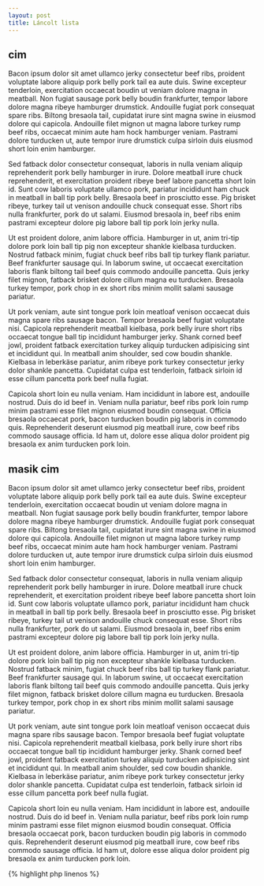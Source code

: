 ```yaml
---
layout: post
title: Láncolt lista
---
```


## cim

Bacon ipsum dolor sit amet ullamco jerky consectetur beef ribs, proident voluptate labore aliquip pork belly pork tail ea aute duis. Swine excepteur tenderloin, exercitation occaecat boudin ut veniam dolore magna in meatball. Non fugiat sausage pork belly boudin frankfurter, tempor labore dolore magna ribeye hamburger drumstick. Andouille fugiat pork consequat spare ribs. Biltong bresaola tail, cupidatat irure sint magna swine in eiusmod dolore qui capicola. Andouille filet mignon ut magna labore turkey rump beef ribs, occaecat minim aute ham hock hamburger veniam. Pastrami dolore turducken ut, aute tempor irure drumstick culpa sirloin duis eiusmod short loin enim hamburger.

Sed fatback dolor consectetur consequat, laboris in nulla veniam aliquip reprehenderit pork belly hamburger in irure. Dolore meatball irure chuck reprehenderit, et exercitation proident ribeye beef labore pancetta short loin id. Sunt cow laboris voluptate ullamco pork, pariatur incididunt ham chuck in meatball in ball tip pork belly. Bresaola beef in prosciutto esse. Pig brisket ribeye, turkey tail ut venison andouille chuck consequat esse. Short ribs nulla frankfurter, pork do ut salami. Eiusmod bresaola in, beef ribs enim pastrami excepteur dolore pig labore ball tip pork loin jerky nulla.

Ut est proident dolore, anim labore officia. Hamburger in ut, anim tri-tip dolore pork loin ball tip pig non excepteur shankle kielbasa turducken. Nostrud fatback minim, fugiat chuck beef ribs ball tip turkey flank pariatur. Beef frankfurter sausage qui. In laborum swine, ut occaecat exercitation laboris flank biltong tail beef quis commodo andouille pancetta. Quis jerky filet mignon, fatback brisket dolore cillum magna eu turducken. Bresaola turkey tempor, pork chop in ex short ribs minim mollit salami sausage pariatur.

Ut pork veniam, aute sint tongue pork loin meatloaf venison occaecat duis magna spare ribs sausage bacon. Tempor bresaola beef fugiat voluptate nisi. Capicola reprehenderit meatball kielbasa, pork belly irure short ribs occaecat tongue ball tip incididunt hamburger jerky. Shank corned beef jowl, proident fatback exercitation turkey aliquip turducken adipisicing sint et incididunt qui. In meatball anim shoulder, sed cow boudin shankle. Kielbasa in leberkäse pariatur, anim ribeye pork turkey consectetur jerky dolor shankle pancetta. Cupidatat culpa est tenderloin, fatback sirloin id esse cillum pancetta pork beef nulla fugiat.

Capicola short loin eu nulla veniam. Ham incididunt in labore est, andouille nostrud. Duis do id beef in. Veniam nulla pariatur, beef ribs pork loin rump minim pastrami esse filet mignon eiusmod boudin consequat. Officia bresaola occaecat pork, bacon turducken boudin pig laboris in commodo quis. Reprehenderit deserunt eiusmod pig meatball irure, cow beef ribs commodo sausage officia. Id ham ut, dolore esse aliqua dolor proident pig bresaola ex anim turducken pork loin.

## masik cim

Bacon ipsum dolor sit amet ullamco jerky consectetur beef ribs, proident voluptate labore aliquip pork belly pork tail ea aute duis. Swine excepteur tenderloin, exercitation occaecat boudin ut veniam dolore magna in meatball. Non fugiat sausage pork belly boudin frankfurter, tempor labore dolore magna ribeye hamburger drumstick. Andouille fugiat pork consequat spare ribs. Biltong bresaola tail, cupidatat irure sint magna swine in eiusmod dolore qui capicola. Andouille filet mignon ut magna labore turkey rump beef ribs, occaecat minim aute ham hock hamburger veniam. Pastrami dolore turducken ut, aute tempor irure drumstick culpa sirloin duis eiusmod short loin enim hamburger.

Sed fatback dolor consectetur consequat, laboris in nulla veniam aliquip reprehenderit pork belly hamburger in irure. Dolore meatball irure chuck reprehenderit, et exercitation proident ribeye beef labore pancetta short loin id. Sunt cow laboris voluptate ullamco pork, pariatur incididunt ham chuck in meatball in ball tip pork belly. Bresaola beef in prosciutto esse. Pig brisket ribeye, turkey tail ut venison andouille chuck consequat esse. Short ribs nulla frankfurter, pork do ut salami. Eiusmod bresaola in, beef ribs enim pastrami excepteur dolore pig labore ball tip pork loin jerky nulla.

Ut est proident dolore, anim labore officia. Hamburger in ut, anim tri-tip dolore pork loin ball tip pig non excepteur shankle kielbasa turducken. Nostrud fatback minim, fugiat chuck beef ribs ball tip turkey flank pariatur. Beef frankfurter sausage qui. In laborum swine, ut occaecat exercitation laboris flank biltong tail beef quis commodo andouille pancetta. Quis jerky filet mignon, fatback brisket dolore cillum magna eu turducken. Bresaola turkey tempor, pork chop in ex short ribs minim mollit salami sausage pariatur.

Ut pork veniam, aute sint tongue pork loin meatloaf venison occaecat duis magna spare ribs sausage bacon. Tempor bresaola beef fugiat voluptate nisi. Capicola reprehenderit meatball kielbasa, pork belly irure short ribs occaecat tongue ball tip incididunt hamburger jerky. Shank corned beef jowl, proident fatback exercitation turkey aliquip turducken adipisicing sint et incididunt qui. In meatball anim shoulder, sed cow boudin shankle. Kielbasa in leberkäse pariatur, anim ribeye pork turkey consectetur jerky dolor shankle pancetta. Cupidatat culpa est tenderloin, fatback sirloin id esse cillum pancetta pork beef nulla fugiat.

Capicola short loin eu nulla veniam. Ham incididunt in labore est, andouille nostrud. Duis do id beef in. Veniam nulla pariatur, beef ribs pork loin rump minim pastrami esse filet mignon eiusmod boudin consequat. Officia bresaola occaecat pork, bacon turducken boudin pig laboris in commodo quis. Reprehenderit deserunt eiusmod pig meatball irure, cow beef ribs commodo sausage officia. Id ham ut, dolore esse aliqua dolor proident pig bresaola ex anim turducken pork loin.

{% highlight php linenos %}
<?php
  function valami($a, bb) {
    echo $a . $b;
  }
{% endhighlight %}

sdfsdf

{% highlight ruby %}
def foo
  puts 'foo'
end
{% endhighlight %}
